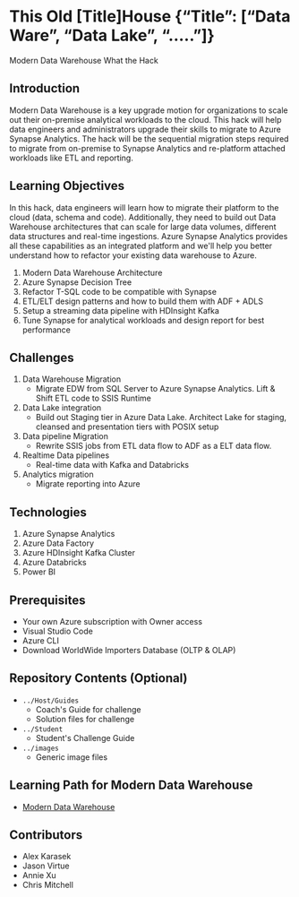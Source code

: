 # This Old [Title]House  {“Title”: [“Data Ware”, “Data Lake”, “…..”]}
Modern Data Warehouse What the Hack

## Introduction
Modern Data Warehouse is a key upgrade motion for organizations to scale out their on-premise analytical workloads to the cloud.  This hack will help data engineers and administrators upgrade their skills to migrate to Azure Synapse Analytics. The hack will be the sequential migration steps required to migrate from on-premise to Synapse Analytics and re-platform attached workloads like ETL and reporting.

## Learning Objectives
In this hack, data engineers will learn how to migrate their platform to the cloud (data, schema and code).  Additionally, they need to build out Data Warehouse architectures that can scale for large data volumes, different data structures and real-time ingestions.  Azure Synapse Analytics provides all these capabilities as an integrated platform and we'll help you better understand how to refactor your existing data warehouse to Azure.  
1. Modern Data Warehouse Architecture
1. Azure Synapse Decision Tree
1. Refactor T-SQL code to be compatible with Synapse
1. ETL/ELT design patterns and how to build them with ADF + ADLS
1. Setup a streaming data pipeline with HDInsight Kafka
1. Tune Synapse for analytical workloads and design report for best performance

## Challenges

1. Data Warehouse Migration
   - Migrate EDW from SQL Server to Azure Synapse Analytics.  Lift & Shift ETL code to SSIS Runtime
1. Data Lake integration 
   - Build out Staging tier in Azure Data Lake.  Architect Lake for staging, cleansed and presentation tiers with POSIX setup
1. Data pipeline Migration 
   - Rewrite SSIS jobs from ETL data flow  to ADF as a ELT data flow.
1. Realtime Data pipelines 
   - Real-time data with Kafka and Databricks
1. Analytics migration  
   - Migrate reporting into Azure

## Technologies
1. Azure Synapse Analytics
2. Azure Data Factory
3. Azure HDInsight Kafka Cluster
4. Azure Databricks
5. Power BI

## Prerequisites
- Your own Azure subscription with Owner access
- Visual Studio Code
- Azure CLI
- Download WorldWide Importers Database (OLTP & OLAP)

## Repository Contents (Optional)
- `../Host/Guides`
  - Coach's Guide for challenge
  - Solution files for challenge
- `../Student`
  - Student's Challenge Guide
- `../images`
  - Generic image files

## Learning Path for Modern Data Warehouse

- [Modern Data Warehouse](https://github.com/bhitney/Learning-Plans/wiki/Modern-Data-Warehouse)


## Contributors
- Alex Karasek
- Jason Virtue
- Annie Xu
- Chris Mitchell